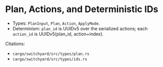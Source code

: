# Plan, Actions, and Deterministic IDs

- Types: `PlanInput`, `Plan`, `Action`, `ApplyMode`.
- Determinism: `plan_id` is UUIDv5 over the serialized actions; each `action_id` is UUIDv5(plan_id, action+index).

Citations:
- `cargo/switchyard/src/types/plan.rs`
- `cargo/switchyard/src/types/ids.rs`
